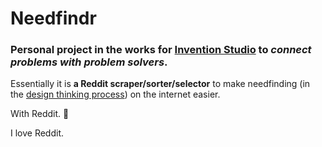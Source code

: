 # Needfindr #

### Personal project in the works for [Invention Studio](https://www.nuevaschool.org/istudio) to _connect problems with problem solvers_. ###

Essentially it is **a Reddit scraper/sorter/selector** to make needfinding (in the [design thinking process](https://www.google.com/search?q=design+thinking&oq=design+thinking&aqs=chrome..69i57j0i433i512j0i512l8.2456j0j7&sourceid=chrome&ie=UTF-8)) on the internet easier.

With Reddit. 🤗








I love Reddit.
